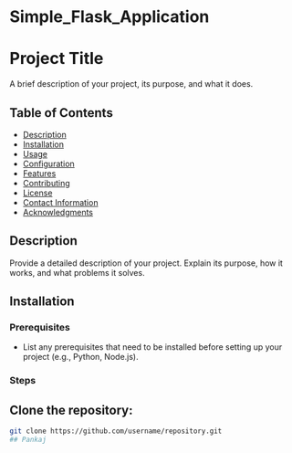 # Simple_Flask_Application
# Project Title

A brief description of your project, its purpose, and what it does.

## Table of Contents

- [Description](#description)
- [Installation](#installation)
- [Usage](#usage)
- [Configuration](#configuration)
- [Features](#features)
- [Contributing](#contributing)
- [License](#license)
- [Contact Information](#contact-information)
- [Acknowledgments](#acknowledgments)

## Description

Provide a detailed description of your project. Explain its purpose, how it works, and what problems it solves.

## Installation

### Prerequisites

- List any prerequisites that need to be installed before setting up your project (e.g., Python, Node.js).

### Steps

## Clone the repository:
   ```bash
   git clone https://github.com/username/repository.git
## Pankaj

